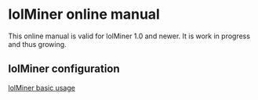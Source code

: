 # lolMiner online manual

This online manual is valid for lolMiner 1.0 and newer. It is work in progress and thus growing.

## lolMiner configuration

[lolMiner basic usage](https://github.com/Lolliedieb/lolMiner-releases/wiki/lolMiner-1.0-and-newer-basic-useage)